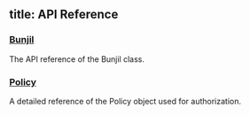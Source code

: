 title: API Reference
---

### [Bunjil](/api/bunjil.html)

The API reference of the Bunjil class.

### [Policy](/api/policy.html)

A detailed reference of the Policy object used for authorization.